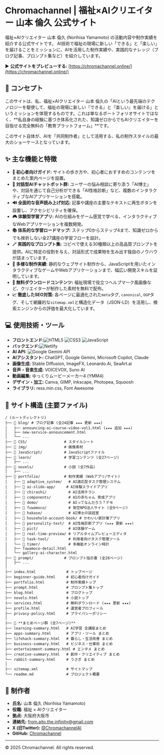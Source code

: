 # Chromachannel | 福祉×AIクリエイター 山本 倫久 公式サイト

福祉×AIクリエイター 山本 倫久 (Norihisa Yamamoto) の活動内容や制作実績を紹介する公式サイトです。
AI技術で福祉の現場に新しい「できる」と「楽しい」を届けることをミッションに、AIを活用した制作実績や、実践的なナレッジ（ブログ記事、プロンプト集など）を紹介しています。

▶ **公式サイトをプレビューする:** [https://chromachannel.online/](https://chromachannel.online/)

## 📖 コンセプト

このサイトは、私、福祉×AIクリエイター 山本 倫久の「AIという最先端のテクノロジーを駆使して、福祉の現場に新しい『できる』と『楽しい』を届ける」というミッションを体現するものです。これは単なるポートフォリオサイトではなく、**私自身の経験に基づき体系化された、知識ゼロからでもAIクリエイターを目指せる完全無料の「教育プラットフォーム」**です。

このサイト自体が、AIを「共同制作者」として活用する、私の制作スタイルの最大のショーケースとなっています。

## ✨ 主な機能と特徴

- **🔰 初心者向けガイド:** サイトの歩き方や、初心者におすすめのコンテンツをまとめた案内ページを設置。
- **🤖 対話型AIチャットボット群:** ユーザーの悩み相談に寄り添う「AI博士」や、対話を通じて自己分析ができる「AI性格診断」など、複数のインタラクティブなAIアプリケーションを搭載。
- **🔊 全面的な音声読み上げ対応:** 記事や講座の主要なテキストに再生ボタンを設置し、アクセシビリティを確保。
- **🎮 体験型学習アプリ:** AIの仕組みをゲーム感覚で学べる、インタラクティブなWebアプリケーションを複数開発。
- **📚 体系的な学習ロードマップ:** ステップ0からステップ4まで、知識ゼロからでも挫折しない全27講座の学習フローを設計。
- **🪄 実践的なプロンプト集:** コピペで使える30種類以上の高品質プロンプトを提供。AIに特定の役割を与え、対話形式で成果物を生み出す独自のノウハウが詰まっています。
- **🎨 多様な制作実績:** 静的なウェブサイト制作から、JavaScriptを用いたインタラクティブなゲームやWebアプリケーションまで、幅広い開発スキルを証明しています。
- **🎁 無料ダウンロードコンテンツ:** 福祉現場で役立つヘルプマーク風画像など、クリエイターが制作した素材を無料で配布。
- **📈 徹底したSEO対策:** 各ページに最適化された`meta`タグ, `canonical`, `OGP`タグ、そして網羅的な`sitemap.xml`と構造化データ（JSON-LD）を活用し、検索エンジンからの評価を最大化しています。

## 💻 使用技術・ツール

- **フロントエンド:**![HTML5](https://img.shields.io/badge/HTML5-E34F26?style=for-the-badge&logo=html5&logoColor=white)
![CSS3](https://img.shields.io/badge/CSS3-1572B6?style=for-the-badge&logo=css3&logoColor=white)
![JavaScript](https://img.shields.io/badge/JavaScript-F7DF1E?style=for-the-badge&logo=javascript&logoColor=black)
- **バックエンド:**![Netlify](https://img.shields.io/badge/Netlify-00C7B7?style=for-the-badge&logo=netlify&logoColor=white)
- **AI API:** ![Google Gemini API](https://img.shields.io/badge/Gemini%20API-4285F4?style=for-the-badge&logo=google&logoColor=white)
- **AIアシスタント:** ChatGPT, Google Gemini, Microsoft Copilot, Claude
- **画像生成:** Stable Diffusion, ImageFX, Leonardo.Ai, SeaArt.ai
- **音声・音楽生成:** VOICEVOX, Suno AI
- **動画編集:** ゆっくりムービーメーカー4 (YMM4)
- **デザイン・加工:** Canva, GIMP, Inkscape, Photopea, Squoosh
- **ライブラリ:** ress.min.css, Font Awesome

## 📂 サイト構造 (主要ファイル)

```
/ (ルートディレクトリ)
├── 📂 blog/ # ブログ記事 (全24記事 ★★★ 更新 ★★★)
│   ├── announcing-ai-course-video-vol1.html (★★★ 追加 ★★★)
│   ├── new-service-announcement.html
│   └── ... 
├── 📂 CSS/                 # スタイルシート
├── 📂 img/                 # 画像素材
├── 📂 JavaScript/          # JavaScriptファイル
├── 📂 learn/               # 学習コンテンツ (全27ページ)
│   ├── ...
├── 📂 novels/              # 小説 (全7作品)
│   ├── ...
├── 📂 portfolio/           # 制作実績 (Webアプリ/サイト)
│   ├── 📂 adaptive_system/   # AI適応型タスク管理システム
│   ├── 📂 ai-slide-app/     # AI体験スライドアプリ
│   ├── 📂 chirashi/          # AI活用チラシ
│   ├── 📂 components/        # AIの赤ちゃん 育成アプリ
│   ├── 📂 demo/              # AIってなんだろう？デモ
│   ├── 📂 fuwamoco/          # 架空NPO法人サイト (全9ページ)
│   ├── 📂 hakase/            # AI博士の談話室
│   ├── 📂 household-account-book/ # かわいい家計簿アプリ
│   ├── 📂 personality-test/  # AI性格診断アプリ (★★★ 更新 ★★★)
│   ├── 📂 pict/              # AI体験ゲーム
│   ├── 📂 real-time-preview/ # リアルタイムプレビューエディタ
│   ├── 📂 task-tool/         # 利用者向けタスク管理ツール
│   └── 📂 timer/             # 多機能オンライン時計
│   ├── fuwamoco-detail.html
│   └── gallery-ai-character.html
├── 📂 prompt/              # プロンプト指示書 (全28ページ)
│   ├── ...
│
├── index.html              # トップページ
├── beginner-guide.html     # 初心者向けガイド
├── portfolio.html          # 制作実績トップ
├── prompt.html             # プロンプト集トップ
├── blog.html               # ブログトップ
├── novels.html             # 小説トップ
├── services.html           # 無料ダウンロード (★★★ 更新 ★★★)
├── profile.html            # 運営者プロフィール
├── privacy-policy.html     # プライバシーポリシー
│
├── 📄 **まとめページ群 (全7ページ)**
├── learning-summary.html   # AI学習 全講座まとめ
├── apps-summary.html       # アプリ・ツール まとめ
├── lifehack-summary.html   # 暮らし・生活改善 まとめ
├── business-summary.html   # ビジネス・仕事術 まとめ
├── entertainment-summary.html # エンタメ まとめ
├── creative-summary.html   # 創作・クリエイティブ まとめ
└── rabbit-summary.html     # うさぎ まとめ
│
├── sitemap.xml             # サイトマップ
└── readme.md               # プロジェクト概要
```

## 👤 制作者

- **氏名:** 山本 倫久 (Norihisa Yamamoto)
- **役職:** 福祉 × AIクリエイター
- **拠点:** 大阪府大阪市
- **連絡先:** from.aito.the.infinity@gmail.com
- **X (旧Twitter):** [@ChromachannelAI](https://x.com/ChromachannelAI)
- **GitHub:** [Chromachannel](https://github.com/Chromachannel)

---
© 2025 Chromachannel. All rights reserved.